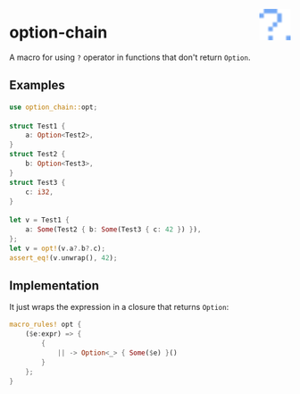 <img alt="Logo" src="./logo.svg" align="right" style="width: 4em; height: 4em;"></img>

# option-chain

A macro for using `?` operator in functions that don't return `Option`.

## Examples

```rust
use option_chain::opt;

struct Test1 {
    a: Option<Test2>,
}
struct Test2 {
    b: Option<Test3>,
}
struct Test3 {
    c: i32,
}

let v = Test1 {
    a: Some(Test2 { b: Some(Test3 { c: 42 }) }),
};
let v = opt!(v.a?.b?.c);
assert_eq!(v.unwrap(), 42);
```

## Implementation

It just wraps the expression in a closure that returns `Option`:

```rust
macro_rules! opt {
    ($e:expr) => {
        {
            || -> Option<_> { Some($e) }()
        }
    };
}
```
